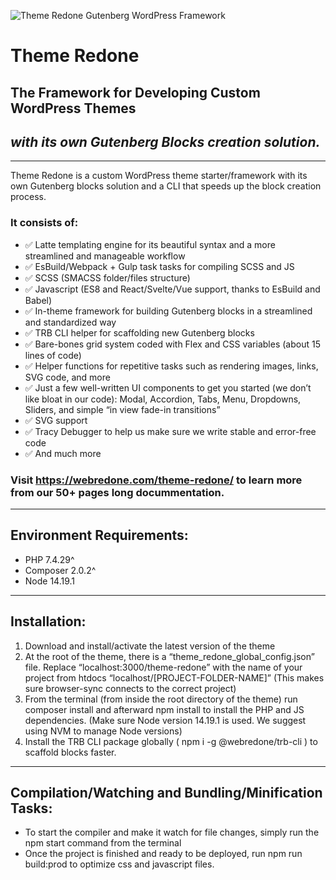![Theme Redone Gutenberg WordPress Framework](https://raw.githubusercontent.com/webredone/theme-redone/main/assets/svg/theme-redone-logo.svg)

# **Theme Redone**

## **The Framework for Developing Custom WordPress Themes**

## _with its own Gutenberg Blocks creation solution._

---

Theme Redone is a custom WordPress theme starter/framework with its own Gutenberg blocks solution and a CLI that speeds up the block creation process.

### It consists of:

- ✅ Latte templating engine for its beautiful syntax and a more streamlined and manageable workflow
- ✅ EsBuild/Webpack + Gulp task tasks for compiling SCSS and JS
- ✅ SCSS (SMACSS folder/files structure)
- ✅ Javascript (ES8 and React/Svelte/Vue support, thanks to EsBuild and Babel)
- ✅ In-theme framework for building Gutenberg blocks in a streamlined and standardized way
- ✅ TRB CLI helper for scaffolding new Gutenberg blocks
- ✅ Bare-bones grid system coded with Flex and CSS variables (about 15 lines of code)
- ✅ Helper functions for repetitive tasks such as rendering images, links, SVG code, and more
- ✅ Just a few well-written UI components to get you started (we don’t like bloat in our code): Modal, Accordion, Tabs, Menu, Dropdowns, Sliders, and simple “in view fade-in transitions”
- ✅ SVG support
- ✅ Tracy Debugger to help us make sure we write stable and error-free code
- ✅ And much more

### Visit https://webredone.com/theme-redone/ to learn more from our 50+ pages long docummentation.

---

## **Environment Requirements:**

- PHP 7.4.29^
- Composer 2.0.2^
- Node 14.19.1

---

## **Installation:**

1. Download and install/activate the latest version of the theme
2. At the root of the theme, there is a “theme_redone_global_config.json” file. Replace “localhost:3000/theme-redone” with the name of your project from htdocs “localhost/[PROJECT-FOLDER-NAME]” (This makes sure browser-sync connects to the correct project)
3. From the terminal (from inside the root directory of the theme) run composer install and afterward npm install to install the PHP and JS dependencies. (Make sure Node version 14.19.1 is used. We suggest using NVM to manage Node versions)
4. Install the TRB CLI package globally ( npm i -g @webredone/trb-cli ) to scaffold blocks faster.

---

## **Compilation/Watching and Bundling/Minification Tasks:**

- To start the compiler and make it watch for file changes, simply run the npm start command from the terminal
- Once the project is finished and ready to be deployed, run npm run build:prod to optimize css and javascript files.
